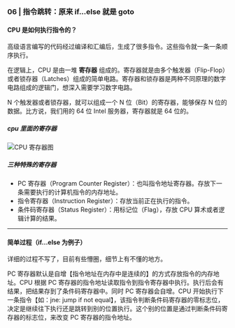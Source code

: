 ### 06 | 指令跳转：原来 if...else 就是 goto

#### CPU 是如何执行指令的？

高级语言编写的代码经过编译和汇编后，生成了很多指令。这些指令就一条一条顺序执行。

在逻辑上，CPU 是由一堆 **寄存器** 组成的。寄存器就是由多个触发器（Flip-Flop）或者锁存器（Latches）组成的简单电路。寄存器和锁存器是两种不同原理的数字电路组成的逻辑门，想深入需要学习数字电路。

N 个触发器或者锁存器，就可以组成一个 N 位（Bit）的寄存器，能够保存 N 位的数据。比方说，我们用的 64 位 Intel 服务器，寄存器就是 64 位的。

##### cpu 里面的寄存器

![CPU 寄存器图](/img/cpu-register.jpg)

##### 三种特殊的寄存器

- PC 寄存器（Program Counter Register）：也叫指令地址寄存器。存放下一条需要执行的计算机指令的内存地址。
- 指令寄存器（Instruction Register）：存放当前正在执行的指令。
- 条件码寄存器（Status Register）：用标记位（Flag），存放 CPU 算术或者逻辑计算的结果。

---

#### 简单过程（if...else 为例子）

详细的过程不写了，目前有些懵圈，细节上有不懂的地方。

PC 寄存器默认是自增【指令地址在内存中是连续的】的方式存放指令的内存地址。CPU 根据 PC 寄存器的指令地址读取指令到指令寄存器中执行。执行后会有结果，把结果存到了条件码寄存器中。同时 PC 寄存器会自增。CPU 开始执行下一条指令【如：jne: jump if not equal】，该指令判断条件码寄存器的零标志位，决定是继续往下执行还是跳转到别的位置执行。这个别的位置是通过判断条件码寄存器的标志位，来改变 PC 寄存器的指令地址。





